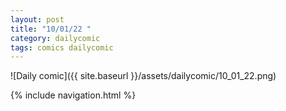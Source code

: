 ```yaml
---
layout: post
title: "10/01/22 "
category: dailycomic
tags: comics dailycomic
---
```

![Daily comic]({{ site.baseurl }}/assets/dailycomic/10_01_22.png)

{% include navigation.html %}


